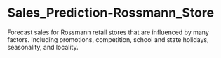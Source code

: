 # Sales_Prediction-Rossmann_Store
Forecast sales for Rossmann retail stores that are influenced by many factors. Including promotions, competition, school and state holidays, seasonality, and locality.
